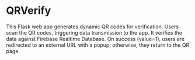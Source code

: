 # QRVerify
This Flask web app generates dynamic QR codes for verification. Users scan the QR codes, triggering data transmission to the app. It verifies the data against Firebase Realtime Database. On success (value=1), users are redirected to an external URL with a popup; otherwise, they return to the QR page.
